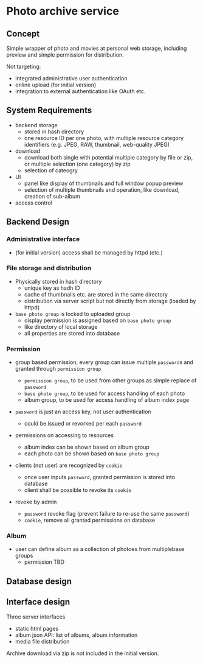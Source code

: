 # Photo archive service

## Concept

Simple wrapper of photo and movies at personal web storage, including 
preview and simple permission for distribution. 

Not targeting:

- integrated administrative user authentication
- online upload (for initial version)
- integration to external authentication like OAuth etc.

## System Requirements

- backend storage
  - stored in hash directory
  - one resource ID per one photo, with multiple resource category identifiers (e.g. JPEG, RAW, thumbnail, web-quality JPEG)
- download
  - download both single with potential multiple category by file or zip, or multiple selection (one category) by zip
  - selection of cateogry
- UI
  - panel like display of thumbnails and full window popup preview
  - selection of multiple thumbnails and operation, like download, creation of sub-album
- access control


## Backend Design

### Administrative interface

- (for initial version) access shall be managed by httpd (etc.)
 
### File storage and distribution

- Physically stored in hash directory
  - unique key as hadh ID
  - cache of thumbnails etc. are stored in the same directory
  - distribution via server script but not directly from storage (loaded by httpd)
- `base photo group` is locked to uploaded group
  - display permission is assigned based on `base photo group`
  - like directory of local storage
  - all properties are stored into database

### Permission

- group based permission, every group can issue multiple `password`s and granted through `permission group`
  - `permission group`, to be used from other groups as simple replace of `password`
  - `base photo group`, to be used for access handling of each photo
  - album group, to be used for access handling of album index page
- `password` is just an access key, not user authentication
  - could be issued or revorked per each `password`

- permissions on accessing to resources
  - album index can be shown based on album group
  - each photo can be shown based on `base photo group`
- clients (not user) are recognized by `cookie`
  - once user inputs `password`, granted permission is stored into database
  - client shall be possible to revoke its `cookie`
- revoke by admin
  - `password` revoke flag (prevent failure to re-use the same `password`)
  - `cookie`, remove all granted permissions on database

### Album

- user can define album as a collection of photoes from multiplebase groups
  - permission TBD

## Database design

## Interface design

Three server interfaces

- static html pages
- album json API: list of albums, album information
- media file distribution

Archive download via zip is not included in the initial version.

